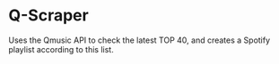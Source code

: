 # Q-Scraper
Uses the Qmusic API to check the latest TOP 40, and creates a Spotify playlist according to this list.
